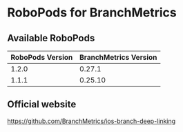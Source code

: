 # RoboPods for BranchMetrics

## Available RoboPods

| RoboPods Version  | BranchMetrics Version |
|-------------------|-----------------------|
| 1.2.0             | 0.27.1                |
| 1.1.1             | 0.25.10               |

## Official website

https://github.com/BranchMetrics/ios-branch-deep-linking
